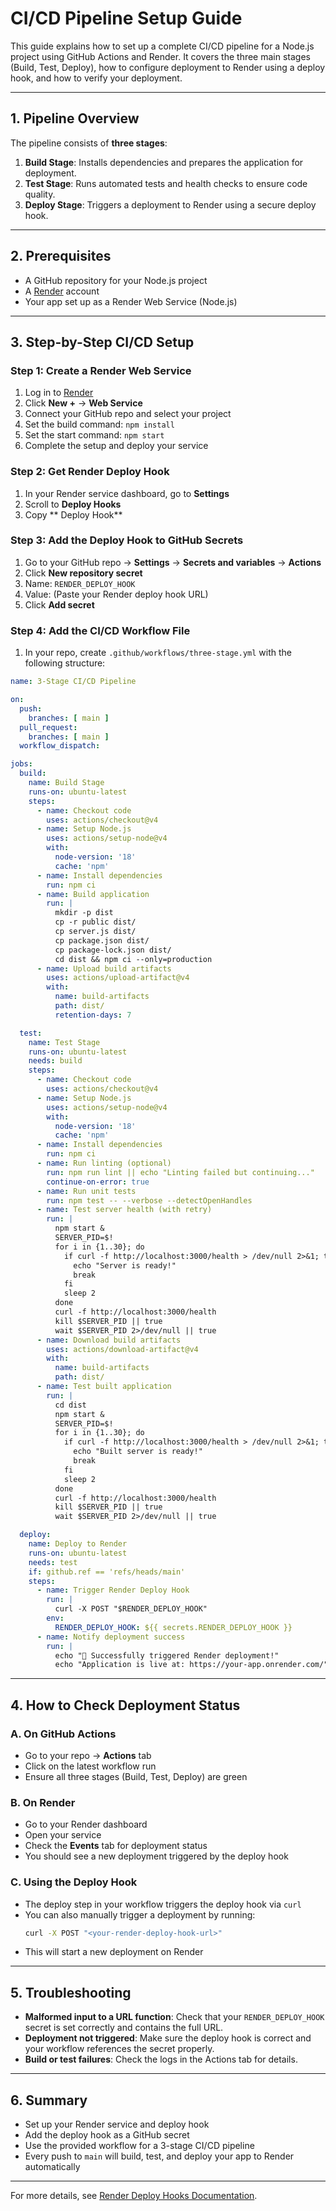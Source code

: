 # CI/CD Pipeline Setup Guide

This guide explains how to set up a complete CI/CD pipeline for a Node.js project using GitHub Actions and Render. It covers the three main stages (Build, Test, Deploy), how to configure deployment to Render using a deploy hook, and how to verify your deployment.

---

## 1. Pipeline Overview

The pipeline consists of **three stages**:

1. **Build Stage**: Installs dependencies and prepares the application for deployment.
2. **Test Stage**: Runs automated tests and health checks to ensure code quality.
3. **Deploy Stage**: Triggers a deployment to Render using a secure deploy hook.

---

## 2. Prerequisites

- A GitHub repository for your Node.js project
- A [Render](https://render.com/) account
- Your app set up as a Render Web Service (Node.js)

---

## 3. Step-by-Step CI/CD Setup

### Step 1: Create a Render Web Service
1. Log in to [Render](https://render.com/)
2. Click **New +** → **Web Service**
3. Connect your GitHub repo and select your project
4. Set the build command: `npm install`
5. Set the start command: `npm start`
6. Complete the setup and deploy your service

### Step 2: Get Render Deploy Hook
1. In your Render service dashboard, go to **Settings**
2. Scroll to **Deploy Hooks**
3. Copy ** Deploy Hook**

### Step 3: Add the Deploy Hook to GitHub Secrets
1. Go to your GitHub repo → **Settings** → **Secrets and variables** → **Actions**
2. Click **New repository secret**
3. Name: `RENDER_DEPLOY_HOOK`
4. Value: (Paste your Render deploy hook URL)
5. Click **Add secret**

### Step 4: Add the CI/CD Workflow File
1. In your repo, create `.github/workflows/three-stage.yml` with the following structure:

```yaml
name: 3-Stage CI/CD Pipeline

on:
  push:
    branches: [ main ]
  pull_request:
    branches: [ main ]
  workflow_dispatch:

jobs:
  build:
    name: Build Stage
    runs-on: ubuntu-latest
    steps:
      - name: Checkout code
        uses: actions/checkout@v4
      - name: Setup Node.js
        uses: actions/setup-node@v4
        with:
          node-version: '18'
          cache: 'npm'
      - name: Install dependencies
        run: npm ci
      - name: Build application
        run: |
          mkdir -p dist
          cp -r public dist/
          cp server.js dist/
          cp package.json dist/
          cp package-lock.json dist/
          cd dist && npm ci --only=production
      - name: Upload build artifacts
        uses: actions/upload-artifact@v4
        with:
          name: build-artifacts
          path: dist/
          retention-days: 7

  test:
    name: Test Stage
    runs-on: ubuntu-latest
    needs: build
    steps:
      - name: Checkout code
        uses: actions/checkout@v4
      - name: Setup Node.js
        uses: actions/setup-node@v4
        with:
          node-version: '18'
          cache: 'npm'
      - name: Install dependencies
        run: npm ci
      - name: Run linting (optional)
        run: npm run lint || echo "Linting failed but continuing..."
        continue-on-error: true
      - name: Run unit tests
        run: npm test -- --verbose --detectOpenHandles
      - name: Test server health (with retry)
        run: |
          npm start &
          SERVER_PID=$!
          for i in {1..30}; do
            if curl -f http://localhost:3000/health > /dev/null 2>&1; then
              echo "Server is ready!"
              break
            fi
            sleep 2
          done
          curl -f http://localhost:3000/health
          kill $SERVER_PID || true
          wait $SERVER_PID 2>/dev/null || true
      - name: Download build artifacts
        uses: actions/download-artifact@v4
        with:
          name: build-artifacts
          path: dist/
      - name: Test built application
        run: |
          cd dist
          npm start &
          SERVER_PID=$!
          for i in {1..30}; do
            if curl -f http://localhost:3000/health > /dev/null 2>&1; then
              echo "Built server is ready!"
              break
            fi
            sleep 2
          done
          curl -f http://localhost:3000/health
          kill $SERVER_PID || true
          wait $SERVER_PID 2>/dev/null || true

  deploy:
    name: Deploy to Render
    runs-on: ubuntu-latest
    needs: test
    if: github.ref == 'refs/heads/main'
    steps:
      - name: Trigger Render Deploy Hook
        run: |
          curl -X POST "$RENDER_DEPLOY_HOOK"
        env:
          RENDER_DEPLOY_HOOK: ${{ secrets.RENDER_DEPLOY_HOOK }}
      - name: Notify deployment success
        run: |
          echo "🚀 Successfully triggered Render deployment!"
          echo "Application is live at: https://your-app.onrender.com/"
```

---

## 4. How to Check Deployment Status

### A. On GitHub Actions
- Go to your repo → **Actions** tab
- Click on the latest workflow run
- Ensure all three stages (Build, Test, Deploy) are green

### B. On Render
- Go to your Render dashboard
- Open your service
- Check the **Events** tab for deployment status
- You should see a new deployment triggered by the deploy hook

### C. Using the Deploy Hook
- The deploy step in your workflow triggers the deploy hook via `curl`
- You can also manually trigger a deployment by running:
  ```bash
  curl -X POST "<your-render-deploy-hook-url>"
  ```
- This will start a new deployment on Render

---

## 5. Troubleshooting

- **Malformed input to a URL function**: Check that your `RENDER_DEPLOY_HOOK` secret is set correctly and contains the full URL.
- **Deployment not triggered**: Make sure the deploy hook is correct and your workflow references the secret properly.
- **Build or test failures**: Check the logs in the Actions tab for details.

---

## 6. Summary

- Set up your Render service and deploy hook
- Add the deploy hook as a GitHub secret
- Use the provided workflow for a 3-stage CI/CD pipeline
- Every push to `main` will build, test, and deploy your app to Render automatically

---

For more details, see [Render Deploy Hooks Documentation](https://render.com/docs/deploy-hooks).
